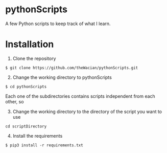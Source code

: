 # pythonScripts
A few Python scripts to keep track of what I learn.

# Installation
1. Clone the repository
```
$ git clone https://github.com/theWacian/pythonScripts.git
```
2. Change the working directory to pythonScripts
```
$ cd pythonScripts
```
Each one of the subdirectories contains scripts independent from each other, so

3. Change the working directory to the directory of the script you want to use
```
cd scriptDirectory
```
4. Install the requirements
```
$ pip3 install -r requirements.txt
```
